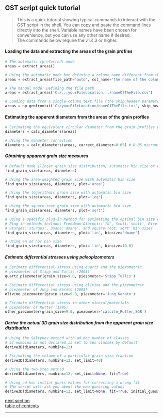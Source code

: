 GST script quick tutorial
-------------

> This is a quick tutorial showing typical commands to interact with the GST script
> in the shell. You can copy and paste the command lines directly into the shell.
> Variable names have been chosen for convenience, but you can use any other name if desired.  
> The commands below require the v1.4.3 or higher.

#### Loading the data and extracting the areas of the grain profiles

```python
# The automatic (preferred) mode
areas = extract_areas()

# Using the automatic mode but defining a column name different from the default 'Area'
areas = extract_areas(file_path='auto', col_name='the name of the column to be extracted')

# The manual mode: Defining the file path
areas = extract_areas('C:/...yourFileLocation.../nameOfTheFile.csv')

# Loading data from a single-column text file (the skip_header parameter is optional)
areas = np.genfromtxt('C:/yourFileLocation/nameOfTheFile.txt', skip_header=1)
```

#### Estimating the apparent diameters from the areas of the grain profiles

```python
# Estimating the equivalent circular diameter from the grain profiles areas
diameters = calc_diameters(areas)

# Using the diameter correction
diameters = calc_diameters(areas, correct_diameter=0.05) # 0.05 microns will be added
```

#### *Obtaining apparent grain size measures*

```python
# Default mode (linear grain size distribution, automatic bin size or number of classes)
find_grain_size(areas, diameters)

# Using the area-weighted grain size with automatic bin size
find_grain_size(areas, diameters, plot='area')

# Using the logarithmic grain size with automatic bin size
find_grain_size(areas, diameters, plot='log')

# Using the square-root grain size with automatic bin size
find_grain_size(areas, diameters, plot='sqrt')

# Using a specific plug-in method for estimating the optimal bin size or number of classes
# Plug-in methods include: Freedman-Diaconis:'fd', Scott:'scott', Rice:'rice',
# Sturges:'sturges', Doane:'doane', and square-root:'sqrt' bin sizes
find_grain_size(areas, diameters, plot='lin', binsize='doane')

# Using an ad hoc bin size
find_grain_size(areas, diameters, plot='lin', binsize=10.0)
```

#### *Estimate differential stresses using paleopizometers*

```python
# Estimate differential stress using quartz and the piezometric
# piezometer of Stipp and Tullis (2003)
quartz_piezometer(grain_size=9.0, piezometer='Stipp_Tullis')

# Estimate differential stress using olivine and the piezometric
# piezometer of Jung and Karato (2001)
olivine_piezometer(grain_size=9.0, piezometer='Jung_Karato')

# Estimate differential stress in other mineral/materials
# piezometer of Rutter (1995)
other_piezometer(grain_size=9.0, piezometer='calcite_Rutter_SGR')
```

#### *Derive the actual 3D grain size distribution from the apparent grain size distribution*

```python
# Using the Saltykov method with ad hoc number of classes
# if numbins is not declared is set to ten classes by default
derive3D(diameters, numbins=12)

# Estimating the volume of a particular grain size fraction
derive3D(diameters, numbins=12, set_limit=40)

# Using the two-step method
derive3D(diameters, numbins=12, set_limit=None, fit=True)

# Using ad hoc initial guess values for correcting a wrong fit
# The script will ask you about the new guessing values
derive3D(diameters, numbins=12, set_limit=None, fit=True, initial_guess=True)
```

[next section](https://github.com/marcoalopez/GrainSizeTools/blob/master/DOCS/imageJ_tutorial.md)  
[table of contents](https://github.com/marcoalopez/GrainSizeTools/blob/master/DOCS/tableOfContents.md)

----------
